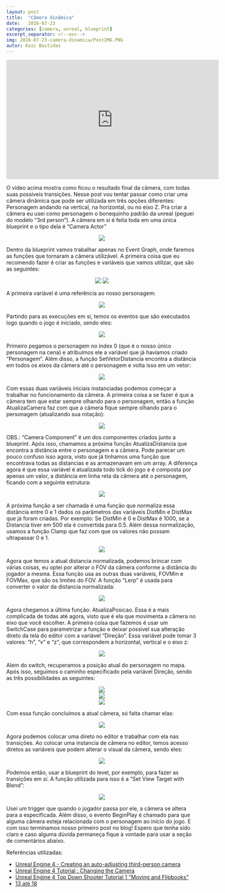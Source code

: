 ```yaml
---
layout: post
title:  "Câmera dinâmica"
date:   2016-07-23
categories: [camera, unreal, blueprint]
excerpt_separator: <!--exc-->
img: 2016-07-23-camera-dinamica/PostIMG.PNG
autor: Kaic Bastidas
---
```


<center><iframe width="560" height="315" src="https://www.youtube.com/embed/XvBQuHH1rfw" frameborder="0" allowfullscreen></iframe></center>

O vídeo acima mostra como ficou o resultado final da câmera, com todas suas possíveis transições. Nesse post vou tentar passar como criar uma câmera dinâmica que pode ser utilizada em três opções diferentes: Personagem andando na vertical, na horizontal, ou no eixo Z.
Pra criar a câmera eu usei como personagem o bonequinho padrão da unreal (peguei do modelo “3rd person”). A câmera em si é feita toda em uma única blueprint e o tipo dela é “Camera Actor”


<center><img src="/static/img/2016-07-23-camera-dinamica/CâmeraActor.PNG"></center>


Dentro da blueprint vamos trabalhar apenas no Event Graph, onde faremos as funções que tornaram a câmera utilizável. A primeira coisa que eu recomendo fazer é criar as funções e variáveis que vamos utilizar, que são as seguintes:


<center><img src="/static/img/2016-07-23-camera-dinamica/Funções1.PNG">
<img src="/static/img/2016-07-23-camera-dinamica/Variaveis.PNG"></center>


A primeira variável é uma referência ao nosso personagem:
 

<center><img src="/static/img/2016-07-23-camera-dinamica/VariavelPersonagem.png"></center> 


Partindo para as execuções em si, temos os eventos que são executados logo quando o jogo é iniciado, sendo eles:


<center><img src="/static/img/2016-07-23-camera-dinamica/BeginPlay.PNG"></center> 


Primeiro pegamos o personagem no index 0 (que é o nosso único personagem na cena) e atribuímos ele a variável que já havíamos criado “Personagem”. Além disso, a função SetVetorDistancia encontra a distância em todos os eixos da câmera até o personagem e volta isso em um vetor:


<center><img src="/static/img/2016-07-23-camera-dinamica/VetorDistancia.PNG"></center>


Com essas duas variáveis iniciais instanciadas podemos começar a trabalhar no funcionamento da câmera. A primeira coisa a se fazer é que a câmera tem que estar sempre olhando para o personagem, então a função AtualizaCamera faz com que a câmera fique sempre olhando para o personagem (atualizando sua rotação):


<center><img src="/static/img/2016-07-23-camera-dinamica/AtualizaCamera.PNG"></center>


OBS.: “Camera Component” é um dos componentes criados junto a blueprint.
Após isso, chamamos a próxima função AtualizaDistancia que encontra a distância entre o personagem e a câmera. Pode parecer um pouco confuso isso agora, visto que já tínhamos uma função que encontrava todas as distancias e as armazenavam em um array. A diferença agora é que essa variável é atualizada todo tick do jogo e é composta por apenas um valor, a distância em linha reta da câmera até o personagem, ficando com a seguinte estrutura:


<center><img src="/static/img/2016-07-23-camera-dinamica/AtualizaDistancia.PNG"></center>


A próxima função a ser chamada é uma função que normaliza essa distância entre 0 e 1 dados os parâmetros das variáveis DistMin e DistMax que já foram criadas. Por exemplo: Se DistMin é 0 e DistMax é 1000, se a Distancia tiver em 500 ela é convertida para 0.5. Além dessa normalização, usamos a função Clamp que faz com que os valores não possam ultrapassar 0 e 1.


<center><img src="/static/img/2016-07-23-camera-dinamica/NormalizaDistancia.PNG"></center>


Agora que temos a atual distancia normalizada, podemos brincar com várias coisas, eu optei por alterar o FOV da câmera conforme a distância do jogador a mesma. Essa função usa as outras duas variáveis, FOVMin e FOVMax, que são os limites do FOV. A função “Lerp” é usada para converter o valor da distancia normalizada:


<center><img src="/static/img/2016-07-23-camera-dinamica/AtualizaFOV.PNG"></center>


Agora chegamos a última função: AtualizaPosicao. Essa é a mais complicada de todas até agora, visto que é ela que movimenta a câmera no eixo que você escolher. A primeira coisa que fazemos é usar um SwitchCase para parametrizar a função e deixar possível sua alteração direto da tela do editor com a variável “Direção”. Essa variável pode tomar 3 valores: “h”, “v” e “z”, que correspondem a horizontal, vertical e o eixo z:


<center><img src="/static/img/2016-07-23-camera-dinamica/AtualizaPosiçãoInicio.PNG"></center>


Alem do switch, recuperamos a posição atual do personagem no mapa. Após isso, seguimos o caminho especificado pela variável Direção, sendo as três possibilidades as seguintes:


<center><img src="/static/img/2016-07-23-camera-dinamica/AtualizaPosiçãoHorizontal.PNG"></center>
<center><img src="/static/img/2016-07-23-camera-dinamica/AtualizaPosiçãoVertical.PNG"></center>
<center><img src="/static/img/2016-07-23-camera-dinamica/AtualizaPosiçãoEixoZ.PNG"></center>


Com essa função concluímos a atual câmera, só falta chamar elas:


<center><img src="/static/img/2016-07-23-camera-dinamica/Funções.PNG"></center> 


Agora podemos colocar uma direto no editor e trabalhar com ela nas transições. Ao colocar uma instancia de câmera no editor, temos acesso diretos as variáveis que podem alterar o visual da câmera, sendo eles:


<center><img src="/static/img/2016-07-23-camera-dinamica/VariaveisNoEditor.PNG"></center>


Podemos então, usar a blueprint do level, por exemplo, para fazer as transições em sí. A função utilizada para isso é a “Set View Target with Blend”:


<center><img src="/static/img/2016-07-23-camera-dinamica/LevelBlueprint.PNG"></center>


Usei um trigger que quando o jogador passa por ele, a câmera se altera para a especificada. Além disso, o evento BeginPlay é chamado para que alguma câmera esteja relacionada com o personagem ao início do jogo.
E com isso terminamos nosso primeiro post no blog! Espero que tenha sido claro e caso alguma dúvida permaneça fique à vontade para usar a seção de comentários abaixo.

Referências utilizadas:
  * [Unreal Engine 4 - Creating an auto-adjusting third-person camera](https://www.youtube.com/watch?v=UMcmqsMzcFg)
  * [Unreal Engine 4 Tutorial : Changing the Camera](https://www.youtube.com/watch?v=nKM8sBH5Uu4)
  * [Unreal Engine 4 Top Down Shooter Tutorial 1 "Moving and Flipbooks"](https://www.youtube.com/watch?v=etk4sqtM7xI)
  * [13 até 18](https://www.youtube.com/watch?v=zWMgRDa3bKY&list=PLZlv_N0_O1gaCL2XjKluO7N2Pmmw9pvhE&index=71)
